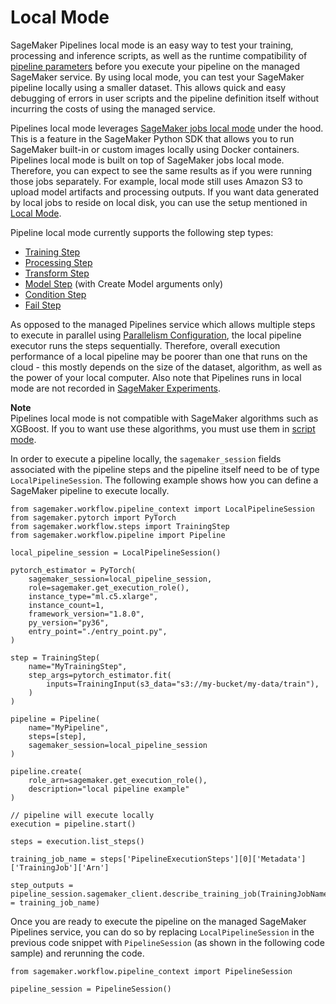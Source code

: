 # Local Mode<a name="pipelines-local-mode"></a>

SageMaker Pipelines local mode is an easy way to test your training, processing and inference scripts, as well as the runtime compatibility of [pipeline parameters](https://sagemaker.readthedocs.io/en/stable/amazon_sagemaker_model_building_pipeline.html#pipeline-parameters) before you execute your pipeline on the managed SageMaker service\. By using local mode, you can test your SageMaker pipeline locally using a smaller dataset\. This allows quick and easy debugging of errors in user scripts and the pipeline definition itself without incurring the costs of using the managed service\.

Pipelines local mode leverages [SageMaker jobs local mode](https://sagemaker.readthedocs.io/en/stable/overview.html#local-mode) under the hood\. This is a feature in the SageMaker Python SDK that allows you to run SageMaker built\-in or custom images locally using Docker containers\. Pipelines local mode is built on top of SageMaker jobs local mode\. Therefore, you can expect to see the same results as if you were running those jobs separately\. For example, local mode still uses Amazon S3 to upload model artifacts and processing outputs\. If you want data generated by local jobs to reside on local disk, you can use the setup mentioned in [Local Mode](https://sagemaker.readthedocs.io/en/stable/overview.html#local-mode)\.

Pipeline local mode currently supports the following step types:
+ [Training Step](build-and-manage-steps.md#step-type-training)
+ [Processing Step](build-and-manage-steps.md#step-type-processing)
+ [Transform Step](build-and-manage-steps.md#step-type-transform)
+ [Model Step](https://docs.aws.amazon.com/sagemaker/latest/dg/build-and-manage-steps.html#step-type-model-create) \(with Create Model arguments only\)
+ [Condition Step](build-and-manage-steps.md#step-type-condition)
+ [Fail Step](build-and-manage-steps.md#step-type-fail)

As opposed to the managed Pipelines service which allows multiple steps to execute in parallel using [Parallelism Configuration](https://sagemaker.readthedocs.io/en/stable/workflows/pipelines/sagemaker.workflow.pipelines.html#parallelism-configuration), the local pipeline executor runs the steps sequentially\. Therefore, overall execution performance of a local pipeline may be poorer than one that runs on the cloud \- this mostly depends on the size of the dataset, algorithm, as well as the power of your local computer\. Also note that Pipelines runs in local mode are not recorded in [SageMaker Experiments](https://docs.aws.amazon.com/sagemaker/latest/dg/pipelines-experiments.html)\.

**Note**  
Pipelines local mode is not compatible with SageMaker algorithms such as XGBoost\. If you to want use these algorithms, you must use them in [script mode](https://sagemaker-examples.readthedocs.io/en/latest/sagemaker-script-mode/sagemaker-script-mode.html)\.

In order to execute a pipeline locally, the `sagemaker_session` fields associated with the pipeline steps and the pipeline itself need to be of type `LocalPipelineSession`\. The following example shows how you can define a SageMaker pipeline to execute locally\.

```
from sagemaker.workflow.pipeline_context import LocalPipelineSession
from sagemaker.pytorch import PyTorch
from sagemaker.workflow.steps import TrainingStep
from sagemaker.workflow.pipeline import Pipeline

local_pipeline_session = LocalPipelineSession()

pytorch_estimator = PyTorch(
    sagemaker_session=local_pipeline_session,
    role=sagemaker.get_execution_role(),
    instance_type="ml.c5.xlarge",
    instance_count=1,
    framework_version="1.8.0",
    py_version="py36",
    entry_point="./entry_point.py",
)

step = TrainingStep(
    name="MyTrainingStep",
    step_args=pytorch_estimator.fit(
        inputs=TrainingInput(s3_data="s3://my-bucket/my-data/train"),
    )
)

pipeline = Pipeline(
    name="MyPipeline",
    steps=[step],
    sagemaker_session=local_pipeline_session
)

pipeline.create(
    role_arn=sagemaker.get_execution_role(), 
    description="local pipeline example"
)

// pipeline will execute locally
execution = pipeline.start()

steps = execution.list_steps()

training_job_name = steps['PipelineExecutionSteps'][0]['Metadata']['TrainingJob']['Arn']

step_outputs = pipeline_session.sagemaker_client.describe_training_job(TrainingJobName = training_job_name)
```

Once you are ready to execute the pipeline on the managed SageMaker Pipelines service, you can do so by replacing `LocalPipelineSession` in the previous code snippet with `PipelineSession` \(as shown in the following code sample\) and rerunning the code\.

```
from sagemaker.workflow.pipeline_context import PipelineSession

pipeline_session = PipelineSession()
```